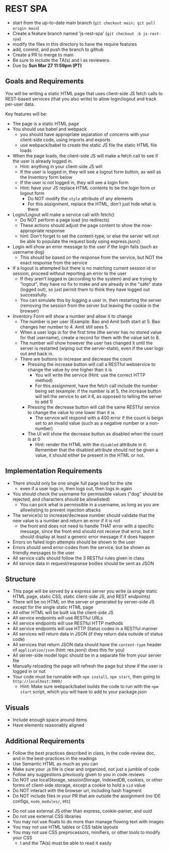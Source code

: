 # REST SPA

* start from the up-to-date main branch (`git checkout main; git pull origin main`)
* Create a feature branch named 'js-rest-spa' (`git checkout -b js-rest-spa`)
* modify the files in this directory to have the require features
* add, commit, and push the branch to github
* Create a PR to merge to main
* Be sure to include the TA(s) and I as reviewers.  
* Due by **Sun Mar 27 11:59pm (PT)**

## Goals and Requirements

You will be writing a static HTML page that uses client-side JS fetch calls to REST-based services (that you also write) to allow login/logout and track per-user data.

Key features will be:
- The page is a static HTML page 
- You should use babel and webpack
  - you should have appropriate separation of concerns with your client-side code, using imports and exports
  - use webpack/babel to create the static JS file the static HTML file loads
- When the page loads, the client-side JS will make a fetch call to see if the user is already logged in.
  - Hint: anything in your client-side JS will 
  - If the user is logged in, they will see a logout form button, as well as the Inventory form below
  - If the user is not logged in, they will see a login form
  - Hint: have your JS replace HTML contents to be the login form or logout form
    - Do NOT modify the `style` attribute of any elements
    - For this assignment, replace the HTML, don't just hide what is there
- Login/Logout will make a service call with fetch()
  - Do NOT perform a page load (no redirects)
  - These actions should adjust the page content to show the now-appropriate response
  - hint: Don't forget to set the content-type, or else the server will not be able to populate the request body using express.json()
- Login will show an error message to the user if the login fails (such as username dog)
  - This should be based on the response from the service, but NOT the exact response from the service
- If a logout is attempted but there is no matching current session id or session, proceed without reporting an error to the user
  - If they aren't logged in (according to the system) and are trying to "logout", they have no fix to make and are already in the "safe" state (logged out), so just permit them to think they have logged out successfully.
  - You can simulate this by logging a user in, then restarting the server (removing the session from the server but leaving the cookie in the browser)
- Inventory Form will show a number and allow it to change
  - The number is per user (Example: Bao and Amit both start at 5.  Bao changes her number to 4.  Amit still sees 5.
  - When a user logs in for the first time (the server has no stored value for that username), create a record for them with the value set to 8.
  - The number will show however the user has changed it until the server is restarted (wiping out the server-state), even if the user logs out and back in.
  - There are buttons to increase and decrease the count
    - Pressing the increase button will call a RESTful webservice to change the value by one higher than it is
      - You will write the service (Hint: use the correct HTTP method)
      - For this assignment, have the fetch call include the number being set (example: if the number is at 5, the increase button will tell the service to set it 6, as opposed to telling the server to add 1)
    - Pressing the decrease button will call the same RESTful service to change the value to one lower than it is.
      - The service will respond with a 400 error if the count is beign set to an invalid value (such as a negative number or a non-number)
    - The UI will show the decrease button as disabled when the count is at 0
      - Hint: render the HTML with the `disabled` attribute in it.  Remember that the disabled attribute should not be given a value, it should either be present in the HTML or not.
## Implementation Requirements

- There should only be one single full page load for the site
  - even if a user logs in, then logs out, then logs in again
- You should check the username for permissible values ("dog" should be rejected, and characters should be allowlisted)
  - You can pick what is permissible in a username, as long as you are allowlisting to prevent injection attacks
- The service(s) to increase/decrease number should validate that the new value is a number and return an error if it is not
  - the front end does not need to handle THAT error with a specific message, since the front end should not receive that error, but it should display at least a generic error message if it does happen
- Errors on failed login attempts should be shown to the user
- Errors should send error-codes from the service, but be shown as friendly messages to the user
- All service calls should follow the 3 RESTful rules given in class
- All service data in request/response bodies should be sent as JSON

## Structure
- This page will be served by a express server you write (a single static HTML page, static CSS, static client-side JS, and REST endpoints)
- There will be no HTML on the server or generated by server-side JS except for the single static HTML page  
- All other HTML will be built via the client-side JS
- All service endpoints will use RESTful URLs
- All service endpoints will use RESTful HTTP methods
- All service endpoints will use HTTP Status codes in a RESTful manner
- All services will return data in JSON (if they return data outside of status code)
- All services that return JSON data should have the `content-type` header of `application/json` (hint: res.json() does this for you)
- All server-side model logic should be in a separate file from your server file
- Manually reloading the page will refresh the page but show if the user is logged in or not
- Your code must be runnable with `npm install`, `npm start`, then going to `http://localhost:3000/`
  - Hint: Make sure webpack/babel builds the code to run with the `npm start` script, which you will have to add to your package.json

## Visuals
- Include enough space around items
- Have elements reasonably aligned

## Additional Requirements
- Follow the best practices described in class, in the code-review doc, and in the best-practices in the readings
- Use Semantic HTML as much as you can
- Make sure your .js file is clear and organized, not just a jumble of code
- Follow any suggestions previously given to you in code reviews
- Do NOT use localStorage, sessionStorage, IndexedDB, cookies, or other forms of client-side storage, except a cookie to hold a `sid` value
- Do NOT interact with the browser url, including hash fragment
- Do NOT include files in your PR that are outside the assignment (no IDE configs, `node_modules/`, etc)
* Do not use external JS other than express, cookie-parser, and uuid
* Do not use external CSS libraries
* You may not use floats to do more than manage flowing text with images
* You may not use HTML tables or CSS table layouts
* You may not use CSS preprocessors, minifiers, or other tools to modify your CSS
  * I and the TA(s) must be able to read it easily

